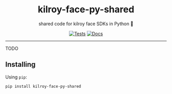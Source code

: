 <h1 align="center">kilroy-face-py-shared</h1>

<div align="center">

shared code for kilroy face SDKs in Python 🤝

[![Tests](https://github.com/kilroybot/kilroy-face-py-shared/actions/workflows/test-multiplatform.yml/badge.svg)](https://github.com/kilroybot/kilroy-face-py-shared/actions/workflows/test-multiplatform.yml)
[![Docs](https://github.com/kilroybot/kilroy-face-py-shared/actions/workflows/docs.yml/badge.svg)](https://github.com/kilroybot/kilroy-face-py-shared/actions/workflows/docs.yml)

</div>

---

TODO

## Installing

Using `pip`:

```sh
pip install kilroy-face-py-shared
```
